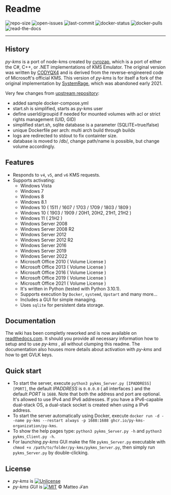 # Readme
![repo-size](https://img.shields.io/github/repo-size/edgd1er/py-kms)
![open-issues](https://img.shields.io/github/issues/edgd1er/py-kms)
![last-commit](https://img.shields.io/github/last-commit/edgd1er/py-kms/master)
![docker-status](https://img.shields.io/docker/cloud/build/pykmsorg/py-kms)
![docker-pulls](https://img.shields.io/docker/pulls/pykmsorg/py-kms)
![read-the-docs](https://img.shields.io/readthedocs/py-kms)
***

## History
_py-kms_ is a port of node-kms created by [cyrozap](http://forums.mydigitallife.info/members/183074-markedsword), which is a port of either the C#, C++, or .NET implementations of KMS Emulator. The original version was written by [CODYQX4](http://forums.mydigitallife.info/members/89933-CODYQX4) and is derived from the reverse-engineered code of Microsoft's official KMS.
This version of _py-kms_ is for itself a fork of the original implementation by [SystemRage](https://github.com/SystemRage/py-kms), which was abandoned early 2021.


Very few changes from [upstream repository](https://github.com/SystemRage/py-kms):
- added sample docker-compose.yml
- start.sh is simplified, starts as py-kms user
- define userId/groupid if needed for mounted volumes with acl or strict rights management (UID, GID)
- simplified start.sh, sqlite database is a parameter (SQLITE=true/false) 
- unique Dockerfile per arch: multi arch build through buildx
- logs are redirected to stdout to fix containter size.
- database is moved to /db/, change path/name is possible, but change volume accordingly.

## Features
- Responds to `v4`, `v5`, and `v6` KMS requests.
- Supports activating:
	- Windows Vista 
	- Windows 7 
	- Windows 8
	- Windows 8.1
	- Windows 10 ( 1511 / 1607 / 1703 / 1709 / 1803 / 1809 )
    - Windows 10 ( 1903 / 1909 / 20H1, 20H2, 21H1, 21H2 )
    - Windows 11 ( 21H2 )
	- Windows Server 2008
	- Windows Server 2008 R2
	- Windows Server 2012
	- Windows Server 2012 R2
	- Windows Server 2016
	- Windows Server 2019
	- Windows Server 2022
	- Microsoft Office 2010 ( Volume License )
	- Microsoft Office 2013 ( Volume License )
	- Microsoft Office 2016 ( Volume License )
	- Microsoft Office 2019 ( Volume License )
	- Microsoft Office 2021 ( Volume License )
  - It's written in Python (tested with Python 3.10.1).
  - Supports execution by `Docker`, `systemd`, `Upstart` and many more...
  - Includes a GUI for simple managing.
  - Uses `sqlite` for persistent data storage.

## Documentation
  The wiki has been completly reworked and is now available on [readthedocs.com](https://py-kms.readthedocs.io/en/latest/). It should you provide all necessary information how to setup and to use _py-kms_ , all without clumping this readme. The documentation also houses more details about activation with _py-kms_ and how to get GVLK keys.
       
## Quick start
- To start the server, execute `python3 pykms_Server.py [IPADDRESS] [PORT]`, the default _IPADDRESS_ is `0.0.0.0` ( all interfaces ) and the default _PORT_ is `1688`. Note that both the address and port are optional. It's allowed to use IPv4 and IPv6 addresses. If you have a IPv6-capable dual-stack OS, a dual-stack socket is created when using a IPv6 address.
- To start the server automatically using Docker, execute `docker run -d --name py-kms --restart always -p 1688:1688 ghcr.io/py-kms-organization/py-kms`.
- To show the help pages type: `python3 pykms_Server.py -h` and `python3 pykms_Client.py -h`.
- For launching _py-kms_ GUI make the file `pykms_Server.py` executable with `chmod +x /path/to/folder/py-kms/pykms_Server.py`, then simply run `pykms_Server.py` by double-clicking.


## License
   - _py-kms_ is [![Unlicense](https://img.shields.io/badge/license-unlicense-lightgray.svg)](https://github.com/SystemRage/py-kms/blob/master/LICENSE)
   - _py-kms GUI_ is [![MIT](https://img.shields.io/badge/License-MIT-yellow.svg)](https://github.com/SystemRage/py-kms/blob/master/LICENSE.gui.md) © Matteo ℱan
